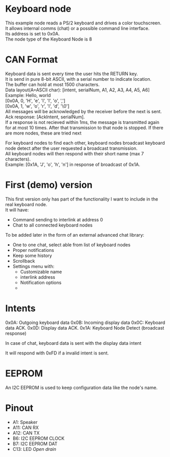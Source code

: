 # Keyboard node
This example node reads a PS/2 keyboard and drives a color touchscreen.  
It allows internal comms (chat) or a possible command line interface.  
Its address is set to 0x0A.  
The node type of the Keyboard Node is 8

# CAN Format
Keyboard data is sent every time the user hits the RETURN key.  
It is send in pure 8-bit ASCII, with a serial number to indicate location.  
The buffer can hold at most 1500 characters.  
Data layout(A=ASCII char): [intent, serialNum, A1, A2, A3, A4, A5, A6]  
Example: Hello, world<Return>  
[0x0A, 0, 'H', 'e', 'l', 'l', 'o', ',']  
[0x0A, 1, 'w', 'o', 'r', 'l', 'd', '\0']  
All messages will be acknowledged by the receiver before the next is sent.  
Ack response: [AckIntent, serialNum].  
If a response is not recieved within 1ms, the message is transmitted again
for at most 10 times. After that transmission to that node is stopped.
If there are more nodes, these are tried next

For keyboard nodes to find each other, keyboard nodes broadcast keyboard node detect
after the user requested a broadcast transmission.  
All keyboard nodes will then respond with their short name (max 7 characters).  
Example: [0x1A, 'J', 'o', 'h', 'n'] in response of broadcast of 0x1A.

# First (demo) version
This first version only has part of the functionality I want to include in the real keyboard node.  
It will have: 
- Command sending to interlink at address 0
- Chat to all connected keyboard nodes  

To be added later in the form of an external advanced chat library:
- One to one chat, select able from list of keyboard nodes
- Proper notifications
- Keep some history
- Scrollback
- Settings menu with:
  - Customizable name
  - interlink address
  - Notification options
  - 

# Intents
0x0A: Outgoing keyboard data
0x0B: Incoming display data
0x0C: Keyboard data ACK.
0x0D: Display data ACK.
0x1A: Keyboard Node Detect (broadcast response)

In case of chat, keyboard data is sent with the display data intent

It will respond with 0xFD if a invalid intent is sent.


# EEPROM
An I2C EEPROM is used to keep configuration data like the node's name.  


# Pinout
- A1: Speaker
- A11: CAN RX
- A12: CAN TX
- B6: I2C EEPROM CLOCK
- B7: I2C EEPROM DAT
- C13: LED _Open drain_

